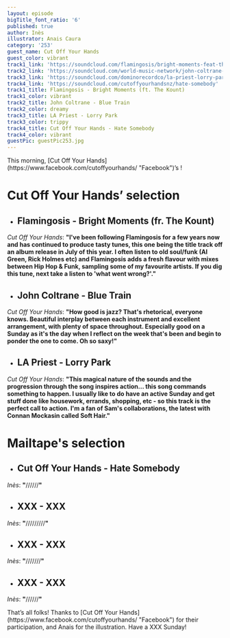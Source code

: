 ```yaml
---
layout: episode
bigTitle_font_ratio: '6'
published: true
author: Inès
illustrator: Anais Caura
category: '253'
guest_name: Cut Off Your Hands
guest_color: vibrant
track1_link: 'https://soundcloud.com/flamingosis/bright-moments-feat-the-kount'
track2_link: 'https://soundcloud.com/world-music-network/john-coltrane-blue-train-from'
track3_link: 'https://soundcloud.com/dominorecordco/la-priest-lorry-park'
track4_link: 'https://soundcloud.com/cutoffyourhandsnz/hate-somebody'
track1_title: Flamingosis - Bright Moments (ft. The Kount)
track1_color: vibrant
track2_title: John Coltrane - Blue Train
track2_color: dreamy
track3_title: LA Priest - Lorry Park
track3_color: trippy
track4_title: Cut Off Your Hands - Hate Somebody
track4_color: vibrant
guestPic: guestPic253.jpg
---
```

<p id="introduction">This morning,  [Cut Off Your Hands](https://www.facebook.com/cutoffyourhands/ "Facebook")’s !
</p>


# **Cut Off Your Hands’ selection**

+ ## Flamingosis - Bright Moments (fr. The Kount)
_Cut Off Your Hands_: **"**I've been following Flamingosis for a few years now and has continued to produce tasty tunes, this one being the title track off an album release in July of this year. I often listen to old soul/funk (Al Green, Rick Holmes etc) and Flamingosis adds a fresh flavour with mixes between Hip Hop & Funk, sampling some of my favourite artists. If you dig this tune, next take a listen to 'what went wrong?'.**"**

+ ## John Coltrane - Blue Train
_Cut Off Your Hands_: **"**How good is jazz? That's rhetorical, everyone knows. Beautiful interplay between each instrument and excellent arrangement, with plenty of space throughout. Especially good on a Sunday as it's the day when I reflect on the week that's been and begin to ponder the one to come. Oh so saxy!**"**

+ ## LA Priest - Lorry Park
_Cut Off Your Hands_: **"**This magical nature of the sounds and the progression through the song inspires action... this song commands something to happen. I usually like to do have an active Sunday and get stuff done like housework, errands, shopping, etc - so this track is the perfect call to action. I'm a fan of Sam's collaborations, the latest with Connan Mockasin called Soft Hair.**"**


# Mailtape's selection

+ ## Cut Off Your Hands - Hate Somebody
_Inès_: **"**//////**"** 

+ ## XXX - XXX
_Inès_: **"**/////////**"**

+ ## XXX - XXX
_Inès_: **"**///////**"**

+ ## XXX - XXX
_Inès_: **"**//////**"**


<p id="outroduction">That’s all folks! Thanks to [Cut Off Your Hands](https://www.facebook.com/cutoffyourhands/ "Facebook") for their participation, and Anais for the illustration. Have a XXX Sunday! </p>
